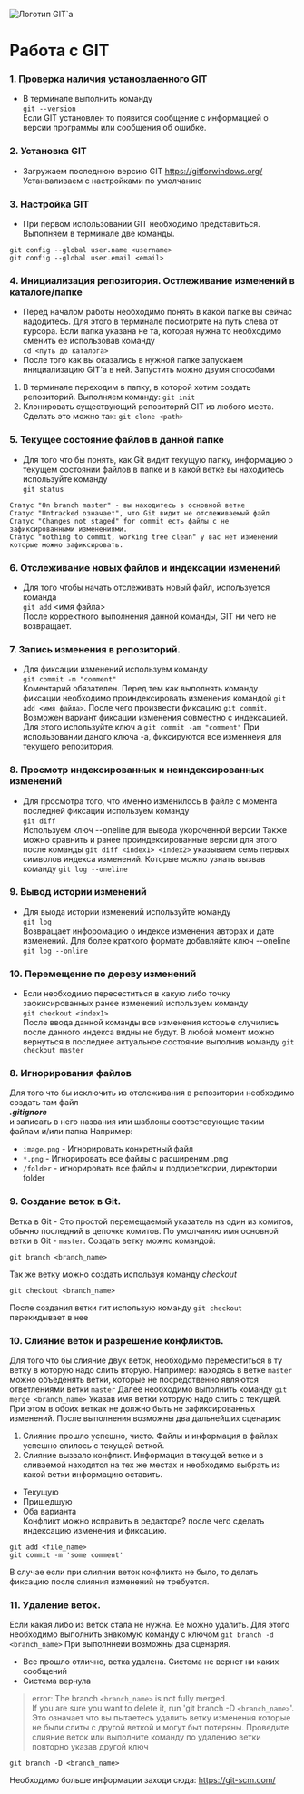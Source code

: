![Логотип GIT`a](logo.png  "Логотип с официального сайта")
# Работа с GIT
### 1. Проверка наличия установлаенного GIT
* В терминале выполнить команду  <br>`git --version`<br>
Если GIT установлен то появится сообщение с информацией о версии программы или сообщения об ошибке.
### 2. Установка GIT
* Загружаем последнюю версию GIT https://gitforwindows.org/ Устанваливаем с настройками по умолчанию
### 3. Настройка GIT
* При первом использовании GIT необходимо представиться.<br> Выполняем в терминале две команды. 
```
git config --global user.name <username>
git config --global user.email <email>
```
### 4. Инициализация репозитория. Остлеживание изменений в каталоге/папке
* Перед началом работы необходимо понять в какой папке вы сейчас надодитесь. Для этого в терминале посмотрите на путь слева от курсора. Если папка указана не та, которая нужна то необходимо сменить ее использовав команду <br>`cd <путь до каталога>`
* После того как вы оказались в нужной папке запускаем инициализацию GIT'a в ней. 
Запустить можно двумя способами
1. В терминале переходим в папку, в которой хотим создать репозиторий. Выполняем команду: 
`git init`
2. Клонировать существующий репозиторий GIT из любого места. Сделать это можно так:
`git clone <path>`
### 5. Текущее состояние файлов в данной папке
* Для того что бы понять, как Git видит текущую папку, информацию о текущем состоянии файлов в папке и в какой ветке вы находитесь используйте команду<br>`git status`<br>
```
Статус "On branch master" - вы находитесь в основной ветке
Статус "Untracked означает", что Git видит не отслеживаемый файл
Статус "Changes not staged" for commit есть файлы с не зафиксированными изменениями.
Статус "nothing to commit, working tree clean" у вас нет изменений которые можно зафиксировать.
```
### 6. Отслеживание новых файлов и индексации изменений
* Для того чтобы начать отслеживать новый файл, используется команда<br>`git add` <имя файла><br> После корректного выполнения данной команды, GIT ни чего не возвращает.
### 7. Запись изменения в репозиторий.
* Для фиксации изменений используем команду <br>`git commit -m "comment"`<br>
Коментарий обязателен. Перед тем как выполнять команду фиксации необходимо проиндексировать изменения командой `git add <имя файла>`. После чего произвести фиксацию `git commit`. Возможен вариант фиксации изменения совместно с индексацией. Для этого используйте ключ a `git commit -am "comment"` При использовании даного ключа -а, фиксируются все изменнеия для текущего репозитория.
### 8. Просмотр индексированных и неиндексированных изменений
* Для просмотра того, что именно изменилось в файле с момента последней фиксации используем команду <br>`git diff`<br> Используем ключ --oneline для вывода укороченной версии
Также можно сравнить и ранее проиндексированные версии для этого после команды `git diff <index1> <index2>` указываем семь первых символов индекса изменений. Которыe можно узнать вызвав команду `git log --oneline`
### 9. Вывод истории изменений
* Для выода истории изменений используйте команду<br>`git log`<br> Возвращает инфоромацию о индексе изменения авторах и дате изменений. Для более краткого формате добавляйте ключ --oneline `git log --online`
### 10. Перемещение по дереву изменений
* Если необходимо пересеститься в какую либо точку зафкисированных ранее изменений используем команду<br>`git checkout <index1>`<br> После ввода данной команды все изменения которые случились после данного индекса видны не будут. В любой момент можно вернуться в последнее актуальное состояние выполнив команду `git checkout master`
### 8. Игнорирования файлов
Для того что бы исключить из отслеживания в репозитории необходимо создать там файл <br>**_.gitignore_**<br> и записать в него названия или шаблоны соответсвующие таким файлам и/или папка
Например: 
* `image.png` - Игнорировать конкретный файл
* `*.png` - Игнорировать все файлы с расширеним .png
* `/folder` - игнорировать все файлы и поддиреткории, директории folder

### 9. Создание веток в Git.
Ветка в Git - Это простой перемещаемый указатель на один из комитов, обычно последний в цепочке комитов.
По умолчанию имя основной ветки в Git - `master`.
Создать ветку можно командой:
```
git branch <branch_name>
```
Так же ветку можно создать используя команду _checkout_
```
git checkout <branch_name>
```
После создания ветки гит использую команду `git checkout` перекидывает в нее
### 10. Слияние веток и разрешение конфликтов.
Для того что бы слияние двух веток, необходимо переместиться в ту ветку в которую надо слить вторую.
Например: находясь в ветке `master` можно объеденять ветки, которые не посредственно являются ответлениями ветки `master`
Далее необходимо выполнить команду `git merge <branch_name>` Указав имя ветки которую надо слить с текущей. При этом в обоих ветках не должно быть не зафиксированных изменений.
После выполнения возможны два дальнейших сценария:
1. Слияние прошло успешно, чисто. Файлы и информация в файлах успешно слилось с текущей веткой.
2. Слияние вызвало конфликт. Информация в текущей ветке и в сливаемой находятся на тех же местах и необходимо выбрать из какой ветки информацию оставить.
* Текущую 
* Пришедшую
* Оба варианта
<br>Конфликт можно исправить в редакторе? после чего сделать индексацию изменения и фиксацию. 
```
git add <file_name>
git commit -m 'some comment'
```
В случае если при слиянии веток конфликта не было, то делать фиксацию после слияния изменений не требуется.

### 11. Удаление веток.
Если какая либо из веток стала не нужна. Ее можно удалить. Для этого необходимо выполнить знакомую команду с ключом `git branch -d <branch_name>`
При выполннеии возможны два сценария.
* Все прошло отлично, ветка удалена. Система не вернет ни каких сообщений
* Система вернула 
>error: The branch `<branch_name>` is not fully merged.<br>
>If you are sure you want to delete it, run 'git branch -D `<branch_name>`'.
Это означает что вы пытаетесь удалить ветку изменения которые не были слиты с другой веткой и могут быт потеряны. Проведите слияние веток или выполните команду по удалению ветки повторно указав другой ключ
```
git branch -D <branch_name>
```
Необходимо больше информации заходи сюда: https://git-scm.com/
